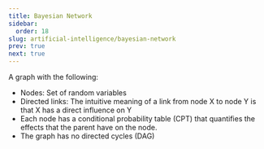 ```yaml
---
title: Bayesian Network
sidebar:
  order: 18
slug: artificial-intelligence/bayesian-network
prev: true
next: true
---
```


A graph with the following:

- Nodes: Set of random variables
- Directed links: The intuitive meaning of a link from node X to node Y is that X has a direct influence on Y
- Each node has a conditional probability table (CPT) that quantifies the effects that the parent have on the node.
- The graph has no directed cycles (DAG)
